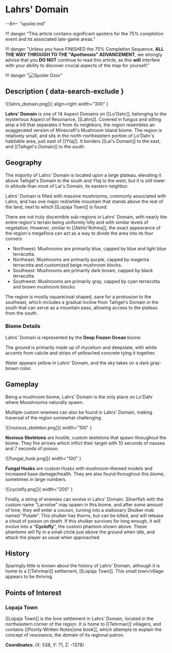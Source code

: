 # Lahrs' Domain

--8<-- "spoiler.md"

!!! danger "This article contains significant spoilers for the 75% completion event and its associated late-game areas."

!!! danger "Unless you have FINISHED the 75% Completion Sequence, **ALL THE WAY THROUGH TO THE "Apotheosis" ADVANCEMENT**, we strongly advise that you **DO NOT** continue to read this article, as this **will** interfere with your ability to discover crucial aspects of the map for yourself."

!!! danger "![Spoiler Door](/assets/img/spoiler_door.png)"

## Description { data-search-exclude }

![[lahrs_domain.png]]{ align=right width=”300” }

**Lahrs' Domain** is one of 14 Aspect Domains on [[Lo'Dahr]], belonging to the mysterious Aspect of Resonance, [[Lahrs]]. Covered in fungus and sitting atop a hill that separates it from its neighbors, the region resembles an exaggerated version of Minecraft's Mushroom Island biome. The region is relatively small, and sits in the north-northeastern portion of Lo'Dahr's habitable area, just east of [[Ytaj]]. It borders [[Lai's Domain]] to the east, and [[Taihgel's Domain]] to the south.

## Geography

The majority of Lahrs' Domain is located upon a large plateau, elevating it above Taihgel's Domain to the south and Ytaj to the west, but it is still lower in altitude than most of Lai's Domain, its eastern neighbor. 

Lahrs' Domain is filled with massive mushrooms, commonly associated with Lahrs, and has one major red/white mountain that stands above the rest of the land, next to which [[Lopaja Town]] is found.

There are not truly discernible sub-regions in Lahrs' Domain, with nearly the entire region's terrain being uniformly hilly and with similar levels of vegetation. However, similar to [[Akhlo'Rohma]], the exact appearance of the region's megaflora can act as a way to divide the area into its four corners:

- Northwest: Mushrooms are primarily blue, capped by blue and light blue terracotta. <br>
- Northeast: Mushrooms are primarily purple, capped by magenta terracotta and customized beige mushroom blocks. <br>
- Southeast: Mushrooms are primarily dark brown, capped by black terracotta. <br>
- Southwest: Mushrooms are primarily gray, capped by cyan terracotta and brown mushroom blocks.

The region is mostly square/oval shaped, save for a protrusion to the southeast, which includes a gradual incline from Taihgel's Domain in the south that can serve as a mountain pass, allowing access to the plateau from the south.

### Biome Details

Lahrs' Domain is represented by the **Deep Frozen Ocean** biome.

The ground is primarily made up of mycelium and deepslate, with white accents from calcite and strips of yellow/red concrete tying it together.

Water appears yellow in Lahrs' Domain, and the sky takes on a dark gray-brown color.

## Gameplay

Being a mushroom biome, Lahrs' Domain is the only place on Lo'Dahr where Mooshrooms naturally spawn.

Multiple custom enemies can also be found in Lahrs' Domain, making traversal of the region somewhat challenging.

![[noxious_skeleton.png]]{ width="100" }

**Noxious Skeletons** are hostile, custom skeletons that spawn throughout the biome. They fire arrows which inflict their target with 10 seconds of nausea and 7 seconds of poison. 

![[fungal_husk.png]]{ width="100" }

**Fungal Husks** are custom Husks with mushroom-themed models and increased base damage/health. They are also found throughout this biome, sometimes in large numbers.

![[cyclofly.png]]{ width="200" }

Finally, a string of enemies can evolve in Lahrs' Domain. Silverfish with the custom name "Larvolve" may spawn in this biome, and after some amount of time, they will enter a cocoon, turning into a stationary Shulker mob named "Putate". This shulker has thorns, but can be killed, and will release a cloud of poison on death. If this shulker survives for long enough, it will evolve into a "**Cyclofly**", the custom phantom shown above. These phantoms will fly in a small circle just above the ground when idle, and attack the player as usual when approached.

## History

Sparingly little is known about the history of Lahrs' Domain, although it is home to a [[Tehrmari]] settlement, [[Lopaja Town]]. This small town/village appears to be thriving.

## Points of Interest

### Lopaja Town

[[Lopaja Town]] is the lone settlement in Lahrs' Domain, located in the northeastern corner of the region. It is home to [[Tehrmari]] villagers, and contains [[Poorly-Written Notes|one book]], which attempts to explain the concept of resonance, the domain of its regional patron.

**Coordinates:** (X: 538, Y: 71, Z: -1378)